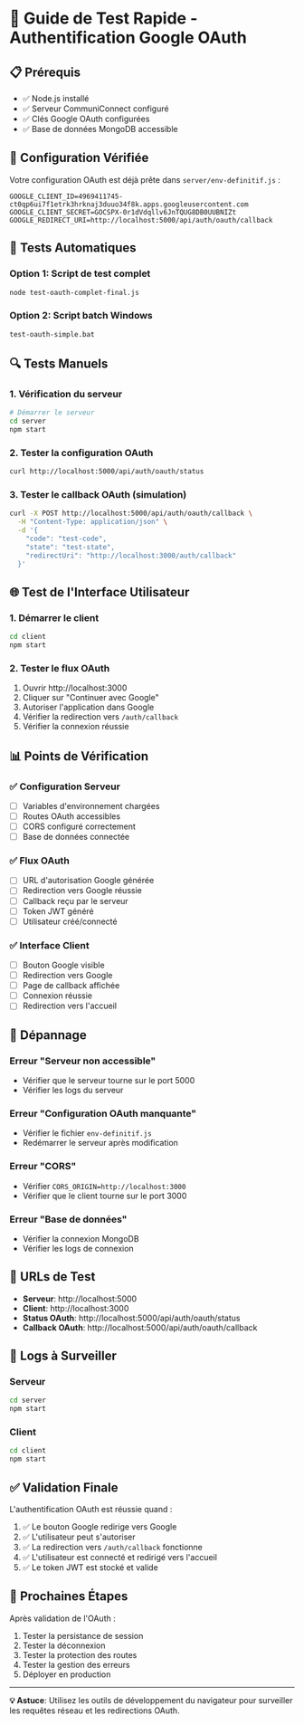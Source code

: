 # 🚀 Guide de Test Rapide - Authentification Google OAuth

## 📋 Prérequis

- ✅ Node.js installé
- ✅ Serveur CommuniConnect configuré
- ✅ Clés Google OAuth configurées
- ✅ Base de données MongoDB accessible

## 🔧 Configuration Vérifiée

Votre configuration OAuth est déjà prête dans `server/env-definitif.js` :

```env
GOOGLE_CLIENT_ID=4969411745-ct0qp6ui7f1etrk3hrknaj3duuo34f8k.apps.googleusercontent.com
GOOGLE_CLIENT_SECRET=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
GOOGLE_REDIRECT_URI=http://localhost:5000/api/auth/oauth/callback
```

## 🧪 Tests Automatiques

### Option 1: Script de test complet
```bash
node test-oauth-complet-final.js
```

### Option 2: Script batch Windows
```bash
test-oauth-simple.bat
```

## 🔍 Tests Manuels

### 1. Vérification du serveur
```bash
# Démarrer le serveur
cd server
npm start
```

### 2. Tester la configuration OAuth
```bash
curl http://localhost:5000/api/auth/oauth/status
```

### 3. Tester le callback OAuth (simulation)
```bash
curl -X POST http://localhost:5000/api/auth/oauth/callback \
  -H "Content-Type: application/json" \
  -d '{
    "code": "test-code",
    "state": "test-state",
    "redirectUri": "http://localhost:3000/auth/callback"
  }'
```

## 🌐 Test de l'Interface Utilisateur

### 1. Démarrer le client
```bash
cd client
npm start
```

### 2. Tester le flux OAuth
1. Ouvrir http://localhost:3000
2. Cliquer sur "Continuer avec Google"
3. Autoriser l'application dans Google
4. Vérifier la redirection vers `/auth/callback`
5. Vérifier la connexion réussie

## 📊 Points de Vérification

### ✅ Configuration Serveur
- [ ] Variables d'environnement chargées
- [ ] Routes OAuth accessibles
- [ ] CORS configuré correctement
- [ ] Base de données connectée

### ✅ Flux OAuth
- [ ] URL d'autorisation Google générée
- [ ] Redirection vers Google réussie
- [ ] Callback reçu par le serveur
- [ ] Token JWT généré
- [ ] Utilisateur créé/connecté

### ✅ Interface Client
- [ ] Bouton Google visible
- [ ] Redirection vers Google
- [ ] Page de callback affichée
- [ ] Connexion réussie
- [ ] Redirection vers l'accueil

## 🚨 Dépannage

### Erreur "Serveur non accessible"
- Vérifier que le serveur tourne sur le port 5000
- Vérifier les logs du serveur

### Erreur "Configuration OAuth manquante"
- Vérifier le fichier `env-definitif.js`
- Redémarrer le serveur après modification

### Erreur "CORS"
- Vérifier `CORS_ORIGIN=http://localhost:3000`
- Vérifier que le client tourne sur le port 3000

### Erreur "Base de données"
- Vérifier la connexion MongoDB
- Vérifier les logs de connexion

## 🔗 URLs de Test

- **Serveur**: http://localhost:5000
- **Client**: http://localhost:3000
- **Status OAuth**: http://localhost:5000/api/auth/oauth/status
- **Callback OAuth**: http://localhost:5000/api/auth/oauth/callback

## 📝 Logs à Surveiller

### Serveur
```bash
cd server
npm start
```

### Client
```bash
cd client
npm start
```

## ✅ Validation Finale

L'authentification OAuth est réussie quand :
1. ✅ Le bouton Google redirige vers Google
2. ✅ L'utilisateur peut s'autoriser
3. ✅ La redirection vers `/auth/callback` fonctionne
4. ✅ L'utilisateur est connecté et redirigé vers l'accueil
5. ✅ Le token JWT est stocké et valide

## 🎯 Prochaines Étapes

Après validation de l'OAuth :
1. Tester la persistance de session
2. Tester la déconnexion
3. Tester la protection des routes
4. Tester la gestion des erreurs
5. Déployer en production

---

**💡 Astuce**: Utilisez les outils de développement du navigateur pour surveiller les requêtes réseau et les redirections OAuth.
